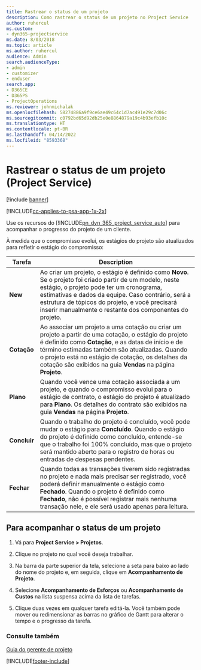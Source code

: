 ```yaml
---
title: Rastrear o status de um projeto
description: Como rastrear o status de um projeto no Project Service
author: ruhercul
ms.custom:
- dyn365-projectservice
ms.date: 8/03/2018
ms.topic: article
ms.author: ruhercul
audience: Admin
search.audienceType:
- admin
- customizer
- enduser
search.app:
- D365CE
- D365PS
- ProjectOperations
ms.reviewer: johnmichalak
ms.openlocfilehash: 58274886a9f9ce6ae49c64c1d7ac491e29c7d06c
ms.sourcegitcommit: c0792bd65d92db25e0e8864879a19c4b93efb10c
ms.translationtype: HT
ms.contentlocale: pt-BR
ms.lasthandoff: 04/14/2022
ms.locfileid: "8593368"
---
```

# <a name="track-a-projects-status-project-service"></a>Rastrear o status de um projeto (Project Service)

[!include [banner](../includes/psa-now-project-operations.md)]

[!INCLUDE[cc-applies-to-psa-app-1x-2x](../includes/cc-applies-to-psa-app-1x-2x.md)]

Use os recursos do [!INCLUDE[pn_dyn_365_project_service_auto](../includes/pn-dyn-365-project-service-auto.md)] para acompanhar o progresso do projeto de um cliente.  

À medida que o compromisso evolui, os estágios do projeto são atualizados para refletir o estágio do compromisso:  

| Tarefa | Description | 
|------------|----------|
| **New** | Ao criar um projeto, o estágio é definido como **Novo**. Se o projeto foi criado partir de um modelo, neste estágio, o projeto pode ter um cronograma, estimativas e dados da equipe. Caso contrário, será a estrutura de tópicos do projeto, e você precisará inserir manualmente o restante dos componentes do projeto. |
| **Cotação** |  Ao associar um projeto a uma cotação ou criar um projeto a partir de uma cotação, o estágio do projeto é definido como **Cotação**, e as datas de início e de término estimadas também são atualizadas. Quando o projeto está no estágio de cotação, os detalhes da cotação são exibidos na guia **Vendas** na página **Projeto**. |
| **Plano** |  Quando você vence uma cotação associada a um projeto, e quando o compromisso evolui para o estágio de contrato, o estágio do projeto é atualizado para **Plano**. Os detalhes do contrato são exibidos na guia **Vendas** na página **Projeto**. |
| **Concluir** | Quando o trabalho do projeto é concluído, você pode mudar o estágio para **Concluído**. Quando o estágio do projeto é definido como concluído, entende-se que o trabalho foi 100% concluído, mas que o projeto será mantido aberto para o registro de horas ou entradas de despesas pendentes. |
| **Fechar** | Quando todas as transações tiverem sido registradas no projeto e nada mais precisar ser registrado, você poderá definir manualmente o estágio como **Fechado**. Quando o projeto é definido como **Fechado**, não é possível registrar mais nenhuma transação nele, e ele será usado apenas para leitura. |

## <a name="to-track-a-projects-status"></a>Para acompanhar o status de um projeto  

1.  Vá para **Project Service > Projetos**.  

2.  Clique no projeto no qual você deseja trabalhar.  

3.  Na barra da parte superior da tela, selecione a seta para baixo ao lado do nome do projeto e, em seguida, clique em **Acompanhamento de Projeto**.  

4.  Selecione **Acompanhamento de Esforços** ou **Acompanhamento de Custos** na lista suspensa acima da lista de tarefas.  

5.  Clique duas vezes em qualquer tarefa editá-la. Você também pode mover ou redimensionar as barras no gráfico de Gantt para alterar o tempo e o progresso da tarefa.  

### <a name="see-also"></a>Consulte também  
 [Guia do gerente de projeto](../psa/project-manager-guide.md)


[!INCLUDE[footer-include](../includes/footer-banner.md)]

